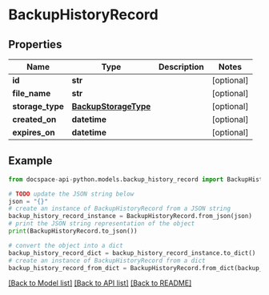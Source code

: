 # BackupHistoryRecord

## Properties

Name | Type | Description | Notes
------------ | ------------- | ------------- | -------------
**id** | **str** |  | [optional] 
**file_name** | **str** |  | [optional] 
**storage_type** | [**BackupStorageType**](BackupStorageType.md) |  | [optional] 
**created_on** | **datetime** |  | [optional] 
**expires_on** | **datetime** |  | [optional] 

## Example

```python
from docspace-api-python.models.backup_history_record import BackupHistoryRecord

# TODO update the JSON string below
json = "{}"
# create an instance of BackupHistoryRecord from a JSON string
backup_history_record_instance = BackupHistoryRecord.from_json(json)
# print the JSON string representation of the object
print(BackupHistoryRecord.to_json())

# convert the object into a dict
backup_history_record_dict = backup_history_record_instance.to_dict()
# create an instance of BackupHistoryRecord from a dict
backup_history_record_from_dict = BackupHistoryRecord.from_dict(backup_history_record_dict)
```
[[Back to Model list]](../README.md#documentation-for-models) [[Back to API list]](../README.md#documentation-for-api-endpoints) [[Back to README]](../README.md)


